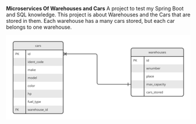**Microservices Of Warehouses and Cars**
A project to test my Spring Boot and SQL knowledge.
This project is about Warehouses and the Cars that are stored in them.
Each warehouse has a many cars stored, but each car belongs to one warehouse.

![ER Diagram](microservices_er.jpg)
